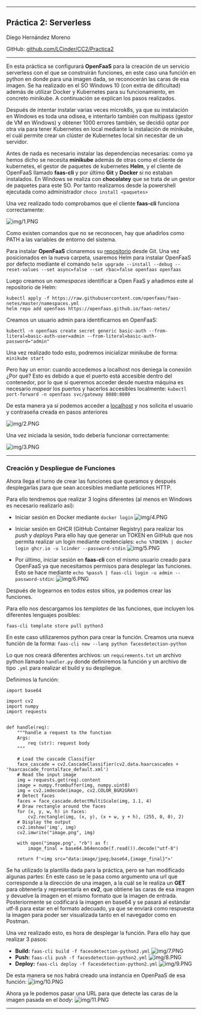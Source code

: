 
---
## Práctica 2: Serverless

Diego Hernández Moreno

GitHub: [github.com/LCinder/CC2/Practica2](https://github.com/LCinder/CC2/tree/master/Practica%202)
***


En esta práctica se configurará **OpenFaaS** para la creación de un servicio serverless con el que se construirán 
funciones, en este caso una función en python en donde para una imagen dada, se reconocerán las caras
de esa imagen. Se ha realizado en el SO Windows 10 (con extra de dificultad) además de utilizar Docker 
y Kubernetes para su funcionamiento, en concreto minikube.
A continuación se explican los pasos realizados.

Después de intentar instalar varias veces microk8s, ya que su instalación en Windows es toda una odisea, e intentarlo
también con multipass (gestor de VM en Windows) y obtener 1000 errores también, se decidió optar por otra vía para 
tener Kubernetes en local mediante la instalación de minikube, el cuál permite crear un clúster de Kubernetes local 
sin necesitar de un servidor.

Antes de nada es necesario instalar las dependencias necesarias: como ya hemos dicho se necesita **minikube**
además de otras como el cliente de kubernetes, 
el gestor de paquetes de kubernetes **Helm**, y el cliente de OpenFaaS llamado **faas-cli** 
y por último **Git** y **Docker** si no estaban instalados. En Windows se realiza con 
**chocolatey** que se trata de un gestor de paquetes para este SO.
Por tanto realizamos desde la powershell ejecutada como administrador `choco install <paquetes>`

Una vez realizado todo comprobamos que el cliente **faas-cli** funciona correctamente:

![img/1.PNG](img/1.PNG)


Como existen comandos que no se reconocen, hay que añadirlos como PATH a las variables de entorno del sistema.

Para instalar **OpenFaaS** clonaremos su [repositorio](https://github.com/openfaas/faas-netes) desde Git.
Una vez posicionados en la nueva carpeta, usaremos Helm para instalar OpenFaaS por defecto mediante el 
comando `helm upgrade --install --debug --reset-values --set async=false --set rbac=false openfaas openfaas`

Luego creamos un _namespaces_ identificar a  Open FaaS y añadimos este al repositorio de Helm:
```
kubectl apply -f https://raw.githubusercontent.com/openfaas/faas-netes/master/namespaces.yml
helm repo add openfaas https://openfaas.github.io/faas-netes/
```


Creamos un usuario admin para identificarnos en OpenFaaS:

`kubectl -n openfaas create secret generic basic-auth --from-literal=basic-auth-user=admin --from-literal=basic-auth-password="admin"`


Una vez realizado todo esto, podremos inicializar minikube de forma:
`minikube start`


Pero hay un error: cuando accedemos a localhost nos deniega la conexión ¿Por qué? Esto es debido a que el puerto está
accesible dentro del contenedor, por lo que si queremos acceder desde nuestra máquina es necesario _mapear_ los puertos y hacerlos
accesibles localmente: `kubectl port-forward -n openfaas svc/gateway 8080:8080`

De esta manera ya sí podemos acceder a [localhost](localhost:8080) y nos solicita el usuario y contraseña creada en pasos anteriores

![img/2.PNG](img/2.PNG)



Una vez iniciada la sesión, todo debería funcionar correctamente:

![img/3.PNG](img/3.PNG)


---

### Creación y Despliegue de Funciones 

Ahora llega el turno de crear las funciones que queramos y después desplegarlas para que sean accesibles mediante 
peticiones HTTP.



Para ello tendremos que realizar 3 logins diferentes (al menos en Windows es necesario realizarlo así):
- Iniciar sesión en Docker mediante `docker login`
![img/4.PNG](img/4.PNG)

- Iniciar sesión en GHCR (GitHub Container Registry) para realizar los _push_ y _deploys_
Para ello hay que generar un TOKEN en GitHub que nos permita realizar un login mediante credenciales:
`echo %TOKEN% | docker login ghcr.io -u lcinder --password-stdin`
![img/5.PNG](img/5.PNG)

- Por último, iniciar sesión en **faas-cli** con el mismo usuario creado para OpenFaaS ya que necesitamos permisos 
para desplegar las funciones. 
Esto se hace mediante `echo %pass% | faas-cli login -u admin --password-stdin`:
![img/6.PNG](img/6.PNG)

Después de logearnos en todos estos sitios, ya podemos crear las funciones.


Para ello nos descargamos los _templates_ de las funciones, que incluyen los diferentes lenguajes posibles:

`faas-cli template store pull python3`

En este caso utilizaremos python para crear la función. 
Creamos una nueva función de la forma:
`faas-cli new --lang python facesdetection-python`

Lo que nos creará diferentes archivos: un `requirements.txt` un archivo python llamado `handler.py` 
donde definiremos la función y un archivo de tipo `.yml`
para realizar el build y su despliegue.

Definimos la función:

```
import base64

import cv2
import numpy
import requests


def handle(req):
    """handle a request to the function
    Args:
        req (str): request body
    """

    # Load the cascade Classifier
    face_cascade = cv2.CascadeClassifier(cv2.data.haarcascades + 'haarcascade_frontalface_default.xml')
    # Read the input image
    img = requests.get(req).content
    image = numpy.frombuffer(img, numpy.uint8)
    img = cv2.imdecode(image, cv2.COLOR_BGR2GRAY)
    # Detect faces
    faces = face_cascade.detectMultiScale(img, 1.1, 4)
    # Draw rectangle around the faces
    for (x, y, w, h) in faces:
        cv2.rectangle(img, (x, y), (x + w, y + h), (255, 0, 0), 2)
    # Display the output
    cv2.imshow('img', img)
    cv2.imwrite("image.png", img)

    with open("image.png", "rb") as f:
        image_final = base64.b64encode(f.read()).decode("utf-8")

    return f'<img src="data:image/jpeg;base64,{image_final}">'
```

Se ha utilizado la plantilla dada para la práctica, pero se han modificado algunas partes:
En este caso se le pasa  como argumento una url que corresponde a la dirección de una imagen, a la cuál
se le realiza un **GET** para obtenerla y representarla en **cv2**, que obtiene las caras de esa imagen y devuelve la
imagen en el mismo formato que la imagen de entrada. Posteriormente se codificará la imagen
en base64 y se pasará al estándar utf-8 para estar en el formato adecuado, ya que se enviará
como respuesta la imagen para poder ser visualizada tanto en el navegador como en Postman.

Una vez realizado esto, es hora de desplegar la función. Para ello hay que realizar 3 pasos:
- **Build:** `faas-cli build -f facesdetection-python2.yml`
![img/7.PNG](img/7.PNG)
- **Push:** `faas-cli push -f facesdetection-python2.yml`
![img/8.PNG](img/8.PNG)
- **Deploy:** `faas-cli deploy -f facesdetection-python2.yml`
![img/9.PNG](img/9.PNG)


De esta manera se nos habrá creado una instancia en OpenPaaS de esa función:
![img/10.PNG](img/10.PNG)


Ahora ya le podemos pasar una URL para que detecte las caras de la imagen pasada en el _body_:
![img/11.PNG](img/11.PNG)





---
